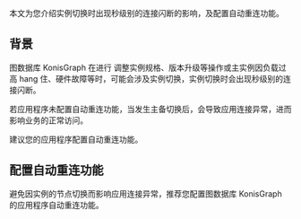 
本文为您介绍实例切换时出现秒级别的连接闪断的影响，及配置自动重连功能。

## 背景
图数据库 KonisGraph 在进行 调整实例规格、版本升级等操作或主实例因负载过高 hang 住、硬件故障等时，可能会涉及实例切换，实例切换时会出现秒级别的连接闪断。

若应用程序未配置自动重连功能，当发生主备切换后，会导致应用连接异常，进而影响业务的正常访问。

建议您的应用程序配置自动重连功能。

## 配置自动重连功能
避免因实例的节点切换而影响应用连接异常，推荐您配置图数据库 KonisGraph 的应用程序自动重连功能。
